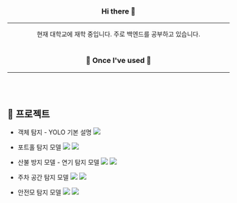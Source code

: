 <!--
**HwangWooJin1028/HwangWooJin1028** is a ✨ _special_ ✨ repository because its `README.md` (this file) appears on your GitHub profile.

Here are some ideas to get you started:

- 🔭 I’m currently working on ...
- 🌱 I’m currently learning ...
- 👯 I’m looking to collaborate on ...
- 🤔 I’m looking for help with ...
- 💬 Ask me about ...
- 📫 How to reach me: ...
- 😄 Pronouns: ...
- ⚡ Fun fact: ...
-->

<div align="center">  

  ### Hi there 👋
  <hr>
  현재 대학교에 재학 중입니다. 주로 백엔드를 공부하고 있습니다.
  <br/> <br/>

  ###  🔨 Once I've used 🔨
  <hr>
    <br/> <br/>
</div>

##  📌 프로젝트
  - 객체 탐지 - YOLO 기본 설명
 [<img src="https://img.shields.io/badge/Colab-F7DF1E.svg?style=for-the-badge&logo=googlecolab&logoColor=#F9AB00"/>](https://github.com/HwangWooJin1028/YoloAIModel/blob/main/colab/_%EA%B0%9D%EC%B2%B4_%ED%83%90%EC%A7%80_(Object_Detection)_YOLO%EC%9D%98_%EB%AA%A8%EB%93%A0%EA%B2%83_2024.ipynb)


- 포트홀 탐지 모델
    [<img src="https://img.shields.io/badge/Colab-F7DF1E.svg?style=for-the-badge&logo=googlecolab&logoColor=#F9AB00"/>](https://github.com/HwangWooJin1028/YoloAIModel/blob/main/colab/potHole%ED%83%90%EC%A7%80.ipynb)
    [<img src="https://img.shields.io/badge/roboflow-5C2D91?style=for-the-badge&logo=roboflow&logoColor=white">](https://public.roboflow.com/object-detection/pothole)


- 산불 방지 모델 - 연기 탐지 모델
    [<img src="https://img.shields.io/badge/Colab-F7DF1E.svg?style=for-the-badge&logo=googlecolab&logoColor=#F9AB00"/>](https://github.com/HwangWooJin1028/YoloAIModel/blob/main/colab/smoke%ED%83%90%EC%A7%80%EB%AA%A8%EB%8D%B8.ipynb)
    [<img src="https://img.shields.io/badge/roboflow-5C2D91?style=for-the-badge&logo=roboflow&logoColor=white">](https://public.roboflow.com/object-detection/wildfire-smoke/)


- 주차 공간 탐지 모델
    [<img src="https://img.shields.io/badge/Colab-F7DF1E.svg?style=for-the-badge&logo=googlecolab&logoColor=#F9AB00"/>](https://github.com/HwangWooJin1028/YoloAIModel/blob/main/colab/PKlot%ED%83%90%EC%A7%80%EB%AA%A8%EB%8D%B8.ipynb)
    [<img src="https://img.shields.io/badge/roboflow-5C2D91?style=for-the-badge&logo=roboflow&logoColor=white">](https://public.roboflow.com/object-detection/pklot)
 

- 안전모 탐지 모델
    [<img src="https://img.shields.io/badge/Colab-F7DF1E.svg?style=for-the-badge&logo=googlecolab&logoColor=#F9AB00"/>](https://github.com/HwangWooJin1028/YoloAIModel/blob/main/colab/hardhat%ED%83%90%EC%A7%80%EB%AA%A8%EB%8D%B8.ipynb)
    [<img src="https://img.shields.io/badge/roboflow-5C2D91?style=for-the-badge&logo=roboflow&logoColor=white">](https://public.roboflow.com/object-detection/hard-hat-workers)

